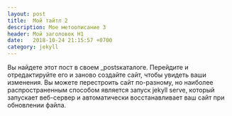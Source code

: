 ```yaml
---
layout: post
title:  Мой тайтл 2
description: Мое метоописание 3
header: Мой заголовок H1
date:   2018-10-24 21:15:57 +0700
category: jekyll 
---
```

Вы найдете этот пост в своем _postsкаталоге. Перейдите и отредактируйте его и заново создайте сайт, чтобы увидеть ваши изменения. Вы можете перестроить сайт по-разному, но наиболее распространенным способом является запуск jekyll serve, который запускает веб-сервер и автоматически восстанавливает ваш сайт при обновлении файла.
